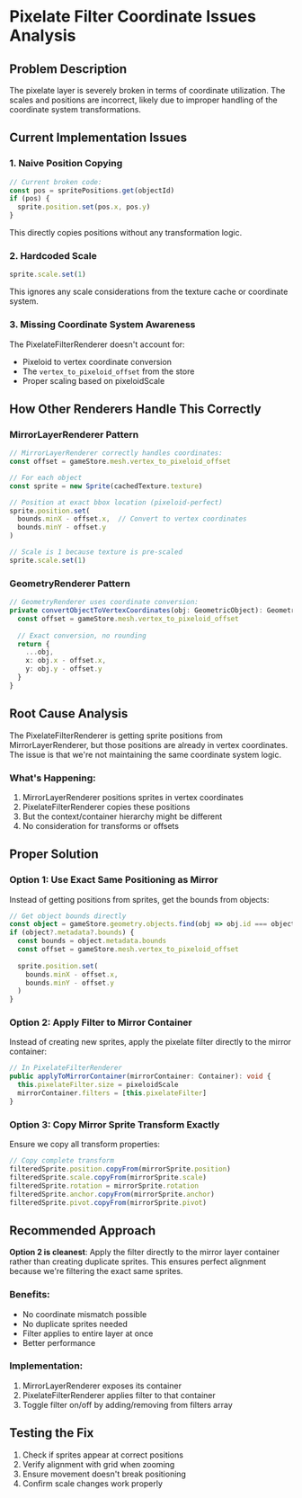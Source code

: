 # Pixelate Filter Coordinate Issues Analysis

## Problem Description
The pixelate layer is severely broken in terms of coordinate utilization. The scales and positions are incorrect, likely due to improper handling of the coordinate system transformations.

## Current Implementation Issues

### 1. Naive Position Copying
```typescript
// Current broken code:
const pos = spritePositions.get(objectId)
if (pos) {
  sprite.position.set(pos.x, pos.y)
}
```
This directly copies positions without any transformation logic.

### 2. Hardcoded Scale
```typescript
sprite.scale.set(1)
```
This ignores any scale considerations from the texture cache or coordinate system.

### 3. Missing Coordinate System Awareness
The PixelateFilterRenderer doesn't account for:
- Pixeloid to vertex coordinate conversion
- The `vertex_to_pixeloid_offset` from the store
- Proper scaling based on pixeloidScale

## How Other Renderers Handle This Correctly

### MirrorLayerRenderer Pattern
```typescript
// MirrorLayerRenderer correctly handles coordinates:
const offset = gameStore.mesh.vertex_to_pixeloid_offset

// For each object
const sprite = new Sprite(cachedTexture.texture)

// Position at exact bbox location (pixeloid-perfect)
sprite.position.set(
  bounds.minX - offset.x,  // Convert to vertex coordinates
  bounds.minY - offset.y
)

// Scale is 1 because texture is pre-scaled
sprite.scale.set(1)
```

### GeometryRenderer Pattern
```typescript
// GeometryRenderer uses coordinate conversion:
private convertObjectToVertexCoordinates(obj: GeometricObject): GeometricObject {
  const offset = gameStore.mesh.vertex_to_pixeloid_offset
  
  // Exact conversion, no rounding
  return {
    ...obj,
    x: obj.x - offset.x,
    y: obj.y - offset.y
  }
}
```

## Root Cause Analysis

The PixelateFilterRenderer is getting sprite positions from MirrorLayerRenderer, but those positions are already in vertex coordinates. The issue is that we're not maintaining the same coordinate system logic.

### What's Happening:
1. MirrorLayerRenderer positions sprites in vertex coordinates
2. PixelateFilterRenderer copies these positions
3. But the context/container hierarchy might be different
4. No consideration for transforms or offsets

## Proper Solution

### Option 1: Use Exact Same Positioning as Mirror
Instead of getting positions from sprites, get the bounds from objects:

```typescript
// Get object bounds directly
const object = gameStore.geometry.objects.find(obj => obj.id === objectId)
if (object?.metadata?.bounds) {
  const bounds = object.metadata.bounds
  const offset = gameStore.mesh.vertex_to_pixeloid_offset
  
  sprite.position.set(
    bounds.minX - offset.x,
    bounds.minY - offset.y
  )
}
```

### Option 2: Apply Filter to Mirror Container
Instead of creating new sprites, apply the pixelate filter directly to the mirror container:

```typescript
// In PixelateFilterRenderer
public applyToMirrorContainer(mirrorContainer: Container): void {
  this.pixelateFilter.size = pixeloidScale
  mirrorContainer.filters = [this.pixelateFilter]
}
```

### Option 3: Copy Mirror Sprite Transform Exactly
Ensure we copy all transform properties:

```typescript
// Copy complete transform
filteredSprite.position.copyFrom(mirrorSprite.position)
filteredSprite.scale.copyFrom(mirrorSprite.scale)
filteredSprite.rotation = mirrorSprite.rotation
filteredSprite.anchor.copyFrom(mirrorSprite.anchor)
filteredSprite.pivot.copyFrom(mirrorSprite.pivot)
```

## Recommended Approach

**Option 2 is cleanest**: Apply the filter directly to the mirror layer container rather than creating duplicate sprites. This ensures perfect alignment because we're filtering the exact same sprites.

### Benefits:
- No coordinate mismatch possible
- No duplicate sprites needed
- Filter applies to entire layer at once
- Better performance

### Implementation:
1. MirrorLayerRenderer exposes its container
2. PixelateFilterRenderer applies filter to that container
3. Toggle filter on/off by adding/removing from filters array

## Testing the Fix

1. Check if sprites appear at correct positions
2. Verify alignment with grid when zooming
3. Ensure movement doesn't break positioning
4. Confirm scale changes work properly